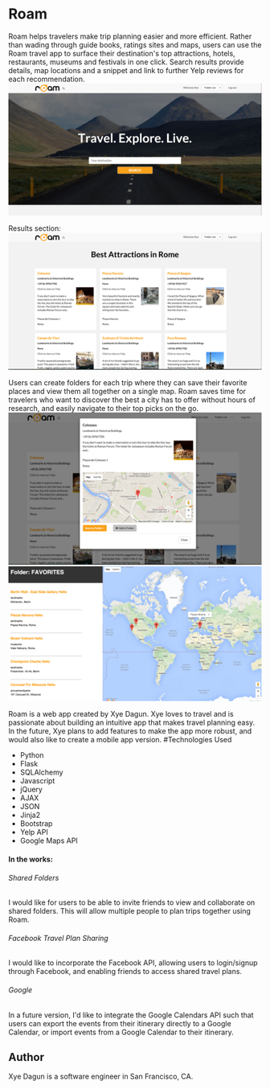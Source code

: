 # Roam
Roam helps travelers make trip planning easier and more efficient. Rather than wading through guide books, ratings sites and maps, users can use the Roam travel app to surface their destination's top attractions, hotels, restaurants, museums and festivals in one click. Search results provide details, map locations and a snippet and link to further Yelp reviews for each recommendation. 
![Roam Homepage](/static/img/homepage.png)


Results section:
![Roam Homepage](/static/img/results.png)

Users can create folders for each trip where they can save their favorite places and view them all together on a single map. Roam saves time for travelers who want to discover the best a city has to offer without hours of research, and easily navigate to their top picks on the go.
![Roam Homepage](/static/img/savetofolder.png)
![Roam Homepage](/static/img/folderpage.png)


Roam is a web app created by Xye Dagun. Xye loves to travel and is passionate about building an intuitive app that makes travel planning easy. In the future, Xye plans to add features to make the app more robust, and would also like to create a mobile app version.
#Technologies Used

* Python
* Flask
* SQLAlchemy
* Javascript
* jQuery
* AJAX
* JSON
* Jinja2
* Bootstrap
* Yelp API
* Google Maps API


#### In the works:


###### Shared Folders
I would like for users to be able to invite friends to view and collaborate on shared folders. This will allow multiple people to plan trips together using Roam.

###### Facebook Travel Plan Sharing
I would like to incorporate the Facebook API, allowing users to login/signup through Facebook, and enabling friends to access shared travel plans.

###### Google
In a future version, I'd like to integrate the Google Calendars API such that users can export the events from their itinerary directly to a Google Calendar, or import events from a Google Calendar to their itinerary.    







## <a name="author"></a>Author
Xye Dagun is a software engineer in San Francisco, CA.